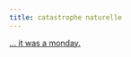 ```yaml
---
title: catastrophe naturelle
---
```


[... it was a monday.](http://www.ucomics.com/calvinandhobbes/1993/01/13/)


